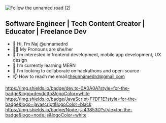 
![Follow the unnamed road (2)](https://user-images.githubusercontent.com/93551062/168747902-40f90e34-2bae-41eb-a411-4717a7541ae1.jpg)

## Software Engineer | Tech Content Creator | Educator | Freelance Dev

- 👋 Hi, I’m Naj @unnamedrd
- 👩🏽 My Pronouns are she/her
- 👀 I’m interested in frontend development, mobile app development, UX design
- 🌱 I’m currently learning MERN
- 💞️ I’m looking to collaborate on hackathons and open-source
- 📫 How to reach me email:theunnamedrd@gmail.com

<!---
unnamedrd/unnamedrd is a ✨ special ✨ repository because its `README.md` (this file) appears on your GitHub profile.
You can click the Preview link to take a look at your changes.
--->

https://img.shields.io/badge/dev.to-0A0A0A?style=for-the-badge&logo=devdotto&logoColor=white https://img.shields.io/badge/JavaScript-F7DF1E?style=for-the-badge&logo=javascript&logoColor=black https://img.shields.io/badge/Node.js-43853D?style=for-the-badge&logo=node.js&logoColor=white
